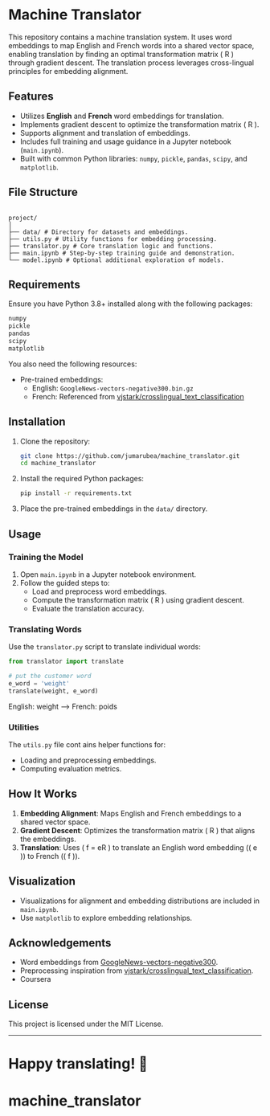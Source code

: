 # Machine Translator

This repository contains a machine translation system. It uses word embeddings to map English and French words into a shared vector space, enabling translation by finding an optimal transformation matrix \( R \) through gradient descent. The translation process leverages cross-lingual principles for embedding alignment.

## Features

- Utilizes **English** and **French** word embeddings for translation.
- Implements gradient descent to optimize the transformation matrix \( R \).
- Supports alignment and translation of embeddings.
- Includes full training and usage guidance in a Jupyter notebook (`main.ipynb`).
- Built with common Python libraries: `numpy`, `pickle`, `pandas`, `scipy`, and `matplotlib`.

## File Structure

```

project/
│
├── data/ # Directory for datasets and embeddings.
├── utils.py # Utility functions for embedding processing.
├── translator.py # Core translation logic and functions.
├── main.ipynb # Step-by-step training guide and demonstration.
└── model.ipynb # Optional additional exploration of models.

```

## Requirements

Ensure you have Python 3.8+ installed along with the following packages:

```bash
numpy
pickle
pandas
scipy
matplotlib
```

You also need the following resources:

- Pre-trained embeddings:
  - English: `GoogleNews-vectors-negative300.bin.gz`
  - French: Referenced from [vjstark/crosslingual_text_classification](https://github.com/vjstark/crosslingual_text_classification)

## Installation

1. Clone the repository:

   ```bash
   git clone https://github.com/jumarubea/machine_translator.git
   cd machine_translator
   ```

2. Install the required Python packages:

   ```bash
   pip install -r requirements.txt
   ```

3. Place the pre-trained embeddings in the `data/` directory.

## Usage

### Training the Model

1. Open `main.ipynb` in a Jupyter notebook environment.
2. Follow the guided steps to:
   - Load and preprocess word embeddings.
   - Compute the transformation matrix \( R \) using gradient descent.
   - Evaluate the translation accuracy.

### Translating Words

Use the `translator.py` script to translate individual words:

```python
from translator import translate

# put the customer word
e_word = 'weight'
translate(weight, e_word)
```

English: weight --> French: poids

### Utilities

The `utils.py` file cont
ains helper functions for:

- Loading and preprocessing embeddings.
- Computing evaluation metrics.

## How It Works

1. **Embedding Alignment**: Maps English and French embeddings to a shared vector space.
2. **Gradient Descent**: Optimizes the transformation matrix \( R \) that aligns the embeddings.
3. **Translation**: Uses \( f = eR \) to translate an English word embedding (\( e \)) to French (\( f \)).

## Visualization

- Visualizations for alignment and embedding distributions are included in `main.ipynb`.
- Use `matplotlib` to explore embedding relationships.

## Acknowledgements

- Word embeddings from [GoogleNews-vectors-negative300](https://code.google.com/archive/p/word2vec/).
- Preprocessing inspiration from [vjstark/crosslingual_text_classification](https://github.com/vjstark/crosslingual_text_classification).
- Coursera

## License

This project is licensed under the MIT License.

---

Happy translating! 🚀
=======
# machine_translator
